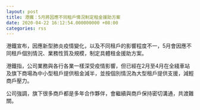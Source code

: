 ```yaml
---
layout: post
title: 港鐵：5月將因應不同租戶情況制定租金援助方案
date: 2020-04-22 16:12:54.000000000 +08:00
categories: rss
---
```


港鐵宣布，因應新型肺炎疫情變化，以及不同租戶的影響程度不一，5月會因應不同租戶個別情況、業務性質及規模，制定具體租金援助方案。

港鐵指，公司業務與各行各業一樣深受疫情影響，但已經在2月至4月在全綫車站及旗下商場為中小型租戶提供租金減半，並按個別情況為大型租戶提供支援，減輕商戶壓力。

公司強調，旗下很多商戶都是多年合作夥伴，會繼續與商戶保持密切溝通，共渡難關。
